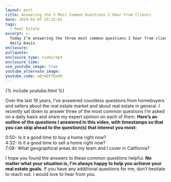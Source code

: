 ```yaml
---
layout: post
title: Answering the 3 Most Common Questions I Hear From Clients
date: 2019-02-07 19:32:01
tags:
  - Real Estate
excerpt: >-
  Today I’m answering the three most common questions I hear from clients on a
  daily basis.
enclosure:
pullquote:
enclosure_type: video/mp4
enclosure_time:
use_youtube_image: true
youtube_alternate_image:
youtube_code: a0rmEFfEmU0
---
```


{% include youtube.html %}

Over the last 18 years, I’ve answered countless questions from homebuyers and sellers about the real estate market and about real estate in general. I recently sat down to answer three of the most common questions I’m asked on a daily basis and share my expert opinion on each of them. **Here’s an outline of the questions I answered in this video, with timestamps so that you can skip ahead to the question(s) that interest you most:**

0:50- Is it a good time to buy a home right now?<br>4:32- Is it a good time to sell a home right now?<br>7:08- What geographical areas do my team and I cover in California?

I hope you found the answers to these common questions helpful. **No matter what your situation is, I'm always happy to help you achieve your real estate goals.** If you have any additional questions for me, don’t hesitate to reach out. I would love to hear from you.